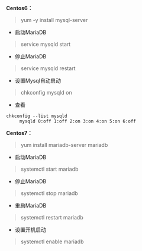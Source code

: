 **Centos6：**

> yum -y install mysql-server

* 启动MariaDB

> service mysqld start

* 停止MariaDB

> service mysqld restart

* 设置Mysql自动启动

> chkconfig mysqld on

* 查看

```
chkconfig --list mysqld
     mysqld 0:off 1:off 2:on 3:on 4:on 5:on 6:off
```

**Centos7：**

> yum install mariadb-server mariadb

* 启动MariaDB

> systemctl start mariadb

* 停止MariaDB

> systemctl stop mariadb

* 重启MariaDB

> systemctl restart mariadb

* 设置开机启动

> systemctl enable mariadb



